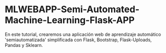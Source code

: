 # MLWEBAPP-Semi-Automated-Machine-Learning-Flask-APP
 En este tutorial, crearemos una aplicación web de aprendizaje automático 'semiautomatizada' simplificada con Flask, Bootstrap, Flask-Uploads, Pandas y Sklearn. 
